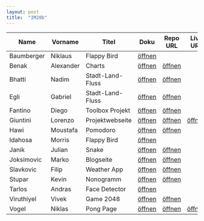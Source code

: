 ```yaml
---
layout: post
title:  "IM20b"
---
```


| Name       | Vorname   | Titel            | Doku         | Repo URL     | Live URL     | Status        | Option |
| ---------- | --------- | ---------------- | ------------ | ------------ | ------------ | ------------- | ------ |
| Baumberger | Niklaus   | Flappy Bird      | [öffnen][11] |              |              | <g>Coding</g> | JS     |
| Benak      | Alexander | Charts           | [öffnen][12] | [öffnen][32] |              | <g>Coding</g> | Python |
| Bhatti     | Nadim     | Stadt-Land-Fluss | [öffnen][13] | [öffnen][33] |              | <g>Coding</g> | Mix    |
| Egli       | Gabriel   | Stadt-Land-Fluss | [öffnen][14] | [öffnen][34] |              | <g>Coding</g> | Mix    |
| Fantino    | Diego     | Toolbox Projekt  | [öffnen][15] | [öffnen][35] |              | <g>Coding</g> | Python |
| Giuntini   | Lorenzo   | Projektwebseite  | [öffnen][16] | [öffnen][36] | [öffnen][56] | <g>Coding</g> | JS     |
| Hawi       | Moustafa  | Pomodoro         | [öffnen][17] | [öffnen][37] |              | <g>Coding</g> | JS     |
| Idahosa    | Morris    | Flappy Bird      | [öffnen][18] |              |              | <o>Spec  </o> | JS     |
| Janik      | Julian    | Snake            | [öffnen][19] | [öffnen][39] |              | <o>Spec  </o> | JS     |
| Joksimovic | Marko     | Blogseite        | [öffnen][20] | [öffnen][40] |              | <g>Coding</g> | Python |
| Slavkovic  | Filip     | Weather App      | [öffnen][21] | [öffnen][41] |              | <g>Coding</g> | React  |
| Stupar     | Kevin     | Nonogramm        | [öffnen][22] | [öffnen][42] |              | <g>Coding</g> | JS     |
| Tarlos     | Andras    | Face Detector    | [öffnen][23] |              |              | <g>Coding</g> | Mix    |
| Viruthiyel | Vivek     | Game 2048        | [öffnen][24] | [öffnen][44] |              | <g>Coding</g> | JS     |
| Vogel      | Niklas    | Pong Page        | [öffnen][25] | [öffnen][45] | [öffnen][65] | <g>Coding</g> | JS     |

<style>
r { color: Red }
o { color: Orange }
g { color: Green }
</style>
                                                              
[11]: doc/S4F-Projekt_Niklaus_Baumberger_Morris_Idahosa.pdf
[12]: doc/S4F-Projekt_Benak_Alexander_Charts.pdf
[13]: doc/S4F-Projekt_Nadim_Bhatti_Gabriel_Egli_Stadt-Land-Fluss.pdf
[14]: doc/S4F-Projekt_Nadim_Bhatti_Gabriel_Egli_Stadt-Land-Fluss.pdf
[15]: doc/S4F-Projekt_Diego_Fantino.pdf
[16]: doc/S4F-Projekt_Lorenzo_Giuntini_Projektwebseite.pdf
[17]: doc/S4F-Projekt_Moustafa_Hawi_Pomodoro.pdf
[18]: doc/S4F-Projekt_Niklaus_Baumberger_Morris_Idahosa.pdf
[19]: doc/S4F-Projekt_Julian_Janik.pdf
[20]: doc/S4F-Projekt_Marko_Joksimovic.pdf
[21]: doc/S4F-Projekt_Filip_Slavkovic_Weatherapp.pdf
[22]: doc/S4F-Projekt_Kevin_Stupar_Nonogramm.pdf
[23]: doc/S4F-Projekt_Andras_Tarlos_Face_Detector.pdf
[24]: doc/S4F-Projekt_Vivek_Viruthiyel_2048.pdf
[25]: doc/S4F-Projekt_Niklas_Vogel.pdf

[32]: https://github.com/bzz-fgict/s4f-project-benaka17
[33]: https://github.com/bzz-fgict/s4f-project-02Gqbriel
[34]: https://github.com/bzz-fgict/s4f-project-02Gqbriel
[35]: https://github.com/DFantino55/S4F
[36]: https://github.com/bzz-fgict/s4f-project-Medox36
[37]: https://github.com/bzz-fgict/s4f-project-MoustafaHawii

[39]: https://github.com/Julian20048/Porjekts4f.git
[40]: https://github.com/JoksimovicM/CarBlog
[41]: https://github.com/bzz-fgict/s4f-project-filipmornshuel
[42]: https://github.com/bzz-fgict/s4f-project-pantherinblack

[44]: https://github.com/bzz-fgict/s4f-project-vivek698.git
[45]: https://github.com/Nukufel/PongJS

[56]: https://projects.giuntini.ch/

[65]: https://nukufel.github.io/PongJS/
